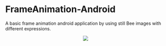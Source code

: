 # FrameAnimation-Android
 A basic frame animation android application by using still Bee images with different expressions.
 <br>
 <div style="text-align:center">
<img src = "https://user-images.githubusercontent.com/69888214/127854558-2e3dc5d3-001a-47eb-a2a1-f303ce23a564.png"/>
 </div>

